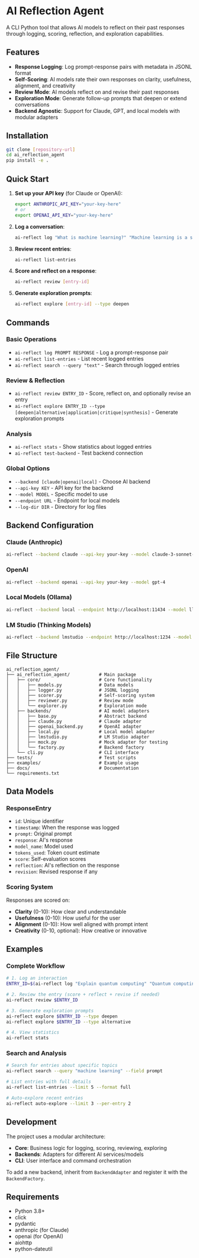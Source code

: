 # AI Reflection Agent

A CLI Python tool that allows AI models to reflect on their past responses through logging, scoring, reflection, and exploration capabilities.

## Features

- **Response Logging**: Log prompt-response pairs with metadata in JSONL format
- **Self-Scoring**: AI models rate their own responses on clarity, usefulness, alignment, and creativity
- **Review Mode**: AI models reflect on and revise their past responses
- **Exploration Mode**: Generate follow-up prompts that deepen or extend conversations
- **Backend Agnostic**: Support for Claude, GPT, and local models with modular adapters

## Installation

```bash
git clone [repository-url]
cd ai_reflection_agent
pip install -e .
```

## Quick Start

1. **Set up your API key** (for Claude or OpenAI):
   ```bash
   export ANTHROPIC_API_KEY="your-key-here"
   # or
   export OPENAI_API_KEY="your-key-here"
   ```

2. **Log a conversation**:
   ```bash
   ai-reflect log "What is machine learning?" "Machine learning is a subset of AI..."
   ```

3. **Review recent entries**:
   ```bash
   ai-reflect list-entries
   ```

4. **Score and reflect on a response**:
   ```bash
   ai-reflect review [entry-id]
   ```

5. **Generate exploration prompts**:
   ```bash
   ai-reflect explore [entry-id] --type deepen
   ```

## Commands

### Basic Operations

- `ai-reflect log PROMPT RESPONSE` - Log a prompt-response pair
- `ai-reflect list-entries` - List recent logged entries
- `ai-reflect search --query "text"` - Search through logged entries

### Review & Reflection

- `ai-reflect review ENTRY_ID` - Score, reflect on, and optionally revise an entry
- `ai-reflect explore ENTRY_ID --type [deepen|alternative|application|critique|synthesis]` - Generate exploration prompts

### Analysis

- `ai-reflect stats` - Show statistics about logged entries
- `ai-reflect test-backend` - Test backend connection

### Global Options

- `--backend [claude|openai|local]` - Choose AI backend
- `--api-key KEY` - API key for the backend
- `--model MODEL` - Specific model to use
- `--endpoint URL` - Endpoint for local models
- `--log-dir DIR` - Directory for log files

## Backend Configuration

### Claude (Anthropic)
```bash
ai-reflect --backend claude --api-key your-key --model claude-3-sonnet-20240229
```

### OpenAI
```bash
ai-reflect --backend openai --api-key your-key --model gpt-4
```

### Local Models (Ollama)
```bash
ai-reflect --backend local --endpoint http://localhost:11434 --model llama2
```

### LM Studio (Thinking Models)
```bash
ai-reflect --backend lmstudio --endpoint http://localhost:1234 --model qwen3
```

## File Structure

```
ai_reflection_agent/
├── ai_reflection_agent/           # Main package
│   ├── core/                      # Core functionality
│   │   ├── models.py              # Data models
│   │   ├── logger.py              # JSONL logging
│   │   ├── scorer.py              # Self-scoring system
│   │   ├── reviewer.py            # Review mode
│   │   └── explorer.py            # Exploration mode
│   ├── backends/                  # AI model adapters
│   │   ├── base.py                # Abstract backend
│   │   ├── claude.py              # Claude adapter
│   │   ├── openai_backend.py      # OpenAI adapter
│   │   ├── local.py               # Local model adapter
│   │   ├── lmstudio.py            # LM Studio adapter
│   │   ├── mock.py                # Mock adapter for testing
│   │   └── factory.py             # Backend factory
│   └── cli.py                     # CLI interface
├── tests/                         # Test scripts
├── examples/                      # Example usage
├── docs/                          # Documentation
└── requirements.txt
```

## Data Models

### ResponseEntry
- `id`: Unique identifier
- `timestamp`: When the response was logged
- `prompt`: Original prompt
- `response`: AI's response
- `model_name`: Model used
- `tokens_used`: Token count estimate
- `score`: Self-evaluation scores
- `reflection`: AI's reflection on the response
- `revision`: Revised response if any

### Scoring System
Responses are scored on:
- **Clarity** (0-10): How clear and understandable
- **Usefulness** (0-10): How useful for the user
- **Alignment** (0-10): How well aligned with prompt intent
- **Creativity** (0-10, optional): How creative or innovative

## Examples

### Complete Workflow
```bash
# 1. Log an interaction
ENTRY_ID=$(ai-reflect log "Explain quantum computing" "Quantum computing uses quantum bits..." | grep -o '[a-f0-9-]\{36\}')

# 2. Review the entry (score + reflect + revise if needed)
ai-reflect review $ENTRY_ID

# 3. Generate exploration prompts
ai-reflect explore $ENTRY_ID --type deepen
ai-reflect explore $ENTRY_ID --type alternative

# 4. View statistics
ai-reflect stats
```

### Search and Analysis
```bash
# Search for entries about specific topics
ai-reflect search --query "machine learning" --field prompt

# List entries with full details
ai-reflect list-entries --limit 5 --format full

# Auto-explore recent entries
ai-reflect auto-explore --limit 3 --per-entry 2
```

## Development

The project uses a modular architecture:

- **Core**: Business logic for logging, scoring, reviewing, exploring
- **Backends**: Adapters for different AI services/models
- **CLI**: User interface and command orchestration

To add a new backend, inherit from `BackendAdapter` and register it with the `BackendFactory`.

## Requirements

- Python 3.8+
- click
- pydantic
- anthropic (for Claude)
- openai (for OpenAI)
- aiohttp
- python-dateutil